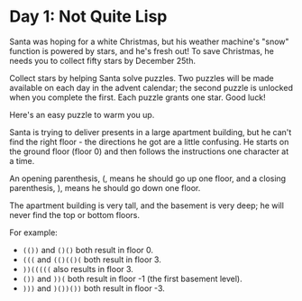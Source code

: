 Day 1: Not Quite Lisp
=====================

Santa was hoping for a white Christmas, but his weather machine's "snow"
function is powered by stars, and he's fresh out! To save Christmas, he needs
you to collect fifty stars by December 25th.

Collect stars by helping Santa solve puzzles. Two puzzles will be made available
on each day in the advent calendar; the second puzzle is unlocked when you
complete the first. Each puzzle grants one star. Good luck!

Here's an easy puzzle to warm you up.

Santa is trying to deliver presents in a large apartment building, but he can't
find the right floor - the directions he got are a little confusing. He starts
on the ground floor (floor 0) and then follows the instructions one character at
a time.

An opening parenthesis, (, means he should go up one floor, and a closing
parenthesis, ), means he should go down one floor.

The apartment building is very tall, and the basement is very deep; he will
never find the top or bottom floors.

For example:

  - `(())` and `()()` both result in floor 0.
  - `(((` and `(()(()(` both result in floor 3.
  - `))(((((` also results in floor 3.
  - `())` and `))(` both result in floor -1 (the first basement level).
  - `)))` and `)())())` both result in floor -3.

